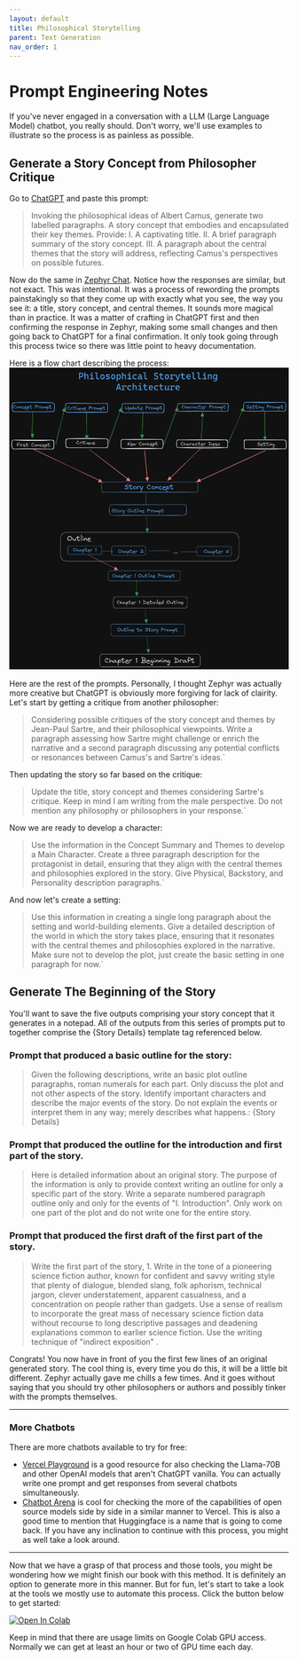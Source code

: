 ```yaml
---
layout: default
title: Philosophical Storytelling
parent: Text Generation
nav_order: 1
---
```


# Prompt Engineering Notes
If you've never engaged in a conversation with a LLM (Large Language Model) chatbot, you really should. 
Don't worry, we'll use examples to illustrate so the process is as painless as possible. 

## Generate a Story Concept from Philosopher Critique
Go to [ChatGPT] and paste this prompt:
>Invoking the philosophical ideas of Albert Camus, generate two labelled paragraphs. A story concept that embodies and encapsulated their key themes. Provide: I. A captivating title. II. A brief paragraph summary of the story concept. III. A paragraph about the central themes that the story will address, reflecting Camus's perspectives on possible futures.

Now do the same in [Zephyr Chat]. Notice how the responses are similar, but not exact. This was intentional. It was a process of rewording the prompts painstakingly so that they come up with exactly what you see, the way you see it: a title, story concept, and central themes. It sounds more magical than in practice. It was a matter of crafting in ChatGPT first and then confirming the response in Zephyr, making some small changes and then going back to ChatGPT for a final confirmation. It only took going through this process twice so there was little point to heavy documentation.

Here is a flow chart describing the process:
![](../../assets/architecture.png)

Here are the rest of the prompts. Personally, I thought Zephyr was actually more creative but ChatGPT is obviously more forgiving for lack of clairity. Let's start by getting a critique from another philosopher:
>Considering possible critiques of the story concept and themes by Jean-Paul Sartre, and their philosophical viewpoints. Write a paragraph assessing how
Sartre might challenge or enrich the narrative and a second paragraph discussing any potential conflicts or resonances between Camus's and Sartre's ideas.`

Then updating the story so far based on the critique:
>Update the title, story concept and themes considering Sartre's critique. Keep in mind I am writing from the male perspective. Do not mention any philosophy or philosophers in your response.`

Now we are ready to develop a character:
>Use the information in the Concept Summary and Themes to develop a Main Character. Create a three paragraph description for the protagonist in detail, ensuring that they align with the central themes and philosophies explored in the story. Give Physical, Backstory, and Personality description paragraphs.`

And now let's create a setting:
>Use this information in creating a single long paragraph about the setting and world-building elements. Give a detailed description of the world in which the story takes place, ensuring that it resonates with the central themes and philosophies explored in the narrative. Make sure not to develop the plot, just create the basic setting in one paragraph for now.`

## Generate The Beginning of the Story
You'll want to save the five outputs comprising your story concept that it generates in a notepad. All of the outputs from this series of prompts put to together comprise the {Story Details} template tag referenced below.

### Prompt that produced a basic outline for the story:
>Given the following descriptions, write an basic plot outline paragraphs, roman numerals for each part. Only discuss the plot and not other aspects of the story. Identify important characters and describe the major events of the story. Do not explain the events or interpret them in any way; merely describes what happens.: {Story Details}

### Prompt that produced the outline for the introduction and first part of the story.
>Here is detailed information about an original story. The purpose of the information is only to provide context writing an outline for only a specific part of the story. Write a separate numbered paragraph outline only and only for the events of "I. Introduction". Only work on one part of the plot and do not write one for the entire story.

### Prompt that produced the first draft of the first part of the story.
>Write the first part of the story, 1. Write in the tone of a pioneering science fiction author, known for confident and savvy writing style that plenty of dialogue, blended slang, folk aphorism, technical jargon, clever understatement, apparent casualness, and a concentration on people rather than gadgets. Use a sense of realism to incorporate the great mass of necessary science fiction data without recourse to long descriptive passages and deadening explanations common to earlier science fiction. Use the writing technique of "indirect exposition" .

Congrats! You now have in front of you the first few lines of an original generated story. The cool thing is, every time you do this, it will be a little bit different. Zephyr actually gave me chills a few times. And it goes without saying that you should try other philosophers or authors and possibly tinker with the prompts themselves. 

---

### More Chatbots
There are more chatbots available to try for free:
* [Vercel Playground] is a good resource for also checking the Llama-70B and other OpenAI models that aren't ChatGPT vanilla. You can actually write one prompt and get responses from several chatbots simultaneously.
* [Chatbot Arena] is cool for checking the more of the capabilities of open source models side by side in a similar manner to Vercel. This is also a good time to mention that Huggingface is a name that is going to come back. If you have any inclination to continue with this process, you might as well take a look around.

---

Now that we have a grasp of that process and those tools, you might be wondering how we might finish our book with this method. It is definitely an option to generate more in this manner. But for fun, let's start to take a look at the tools we mostly use to automate this process. Click the button below to get started:

<a target="_blank" href="https://colab.research.google.com/github/CalcChatty/CalcChatty.github.io/blob/main/notebooks/HF_Zephyr7B_Alpha.ipynb">
  <img src="https://colab.research.google.com/assets/colab-badge.svg" alt="Open In Colab"/>
</a>

Keep in mind that there are usage limits on Google Colab GPU access. Normally we can get at least an hour or two of GPU time each day.

[Chatbot Arena]:https://chat.lmsys.org/

[Vercel Playground]:https://sdk.vercel.ai/

[Zephyr Chat]:https://huggingface.co/spaces/HuggingFaceH4/zephyr-chat

[ChatGPT]:https://chat.openai.com/
